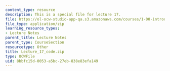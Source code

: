 ```yaml
---
content_type: resource
description: This is a special file for lecture 17.
file: https://ol-ocw-studio-app-qa.s3.amazonaws.com/courses/1-00-introduction-to-computers-and-engineering-problem-solving-spring-2012/8bbfc15d0053a5bc27eb838e83efa149_Lecture_17_code.zip
file_type: application/zip
learning_resource_types:
- Lecture Notes
parent_title: Lecture Notes
parent_type: CourseSection
resourcetype: Other
title: Lecture_17_code.zip
type: OCWFile
uid: 8bbfc15d-0053-a5bc-27eb-838e83efa149
---
```

